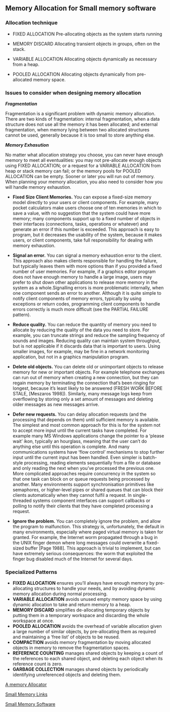 ## Memory Allocation for Small memory software

### **Allocation technique**

- FIXED ALLOCATION Pre-allocating objects as the system starts running

- MEMORY DISCARD Allocating transient objects in groups, often on the stack.

- VARIABLE ALLOCATION Allocating objects dynamically as necessary from a heap.

- POOLED ALLOCATION Allocating objects dynamically from pre-allocated memory
space.

### **Issues to consider when designing memory allocation**

***Fragmentation***

Fragmentation is a significant problem with dynamic memory allocation. There are two kinds
of fragmentation: internal fragmentation, when a data structure does not use all the memory it
has been allocated; and external fragmentation, when memory lying between two allocated
structures cannot be used, generally because it is too small to store anything else.

***Memory Exhasution***

No matter what allocation strategy you choose, you can never have enough memory to meet all
eventualities: you may not pre-allocate enough objects using FIXED ALLOCATION; or a request
for a VARIABLE ALLOCATION from heap or stack memory can fail; or the memory pools for
POOLED ALLOCATION can be empty. Sooner or later you will run out of memory. When
planning your memory allocation, you also need to consider how you will handle memory
exhaustion.

- **Fixed Size Client Memories.** You can expose a fixed-size memory model directly to your
users or client components. For example, many pocket calculators make users choose one of
ten memories in which to save a value, with no suggestion that the system could have more
memory; many components support up to a fixed number of objects in their interfaces
(connections, tasks, operations or whatever) and generate an error if this number is exceeded.
This approach is easy to program, but it decreases the usability of the system, because it makes
users, or client components, take full responsibility for dealing with memory exhaustion.

- **Signal an error.** You can signal a memory exhaustion error to the client. This approach
also makes clients responsible for handling the failure, but typically leaves them with more
options than if you provided a fixed number of user memories. For example, if a graphics
editor program does not have enough memory to handle a large image, users may prefer to shut
down other applications to release more memory in the system as a whole.Signalling errors is more problematic internally, when one component sends an error to
another. Although it is quite simple to notify client components of memory errors, typically by
using exceptions or return codes, programming client components to handle errors correctly is
much more difficult (see the PARTIAL FAILURE pattern).

- **Reduce quality.** You can reduce the quantity of memory you need to allocate by reducing
the quality of the data you need to store. For example, you can truncate strings and reduce the
sampling frequency of sounds and images. Reducing quality can maintain system throughput,
but is not applicable if it discards data that is important to users. Using smaller images, for
example, may be fine in a network monitoring application, but not in a graphics manipulation
program.

- **Delete old objects.** You can delete old or unimportant objects to release memory for new
or important objects. For example telephone exchanges can run out of memory when creating
a new connection, but they can regain memory by terminating the connection that’s been
ringing for longest, because it’s least likely to be answered (FRESH WORK BEFORE STALE,
[Meszaros 1998]). Similarly, many message logs keep from overflowing by storing only a set
amount of messages and deleting older messages as new messages arrive.

- **Defer new requests.** You can delay allocation requests (and the processing that depends
on them) until sufficient memory is available. The simplest and most common approach for
this is for the system not to accept more input until the current tasks have completed. For
example many MS Windows applications change the pointer to a ‘please wait’ ikon, typically
an hourglass, meaning that the user can’t do anything else until this operation is complete. And
many communications systems have ‘flow control’ mechanisms to stop further input until the
current input has been handled. Even simpler is batch-style processing, reading elements
sequentially from a file or database and only reading the next when you’ve processed the
previous one. More complicated approaches require concurrency in the system so that one task
can block on or queue requests being processed by another. Many environments support
synchronisation primitives like semaphores, or higher-level pipes or shared queues that can
block their clients automatically when they cannot fulfil a request. In single-threaded systems
component interfaces can support callbacks or polling to notify their clients that they have
completed processing a request.

- **Ignore the problem.** You can completely ignore the problem, and allow the program to
malfunction. This strategy is, unfortunately, the default in many environments, especially
where paged virtual memory is taken for granted. For example, the Internet worm propagated
through a bug in the UNIX finger demon where long messages could overwrite a fixed-sized
buffer [Page 1988]. This approach is trivial to implement, but can have extremely serious
consequences: the worm that exploited the finger bug disabled much of the Internet for
several days.

### **Specialized Patterns**

- **FIXED ALLOCATION** ensures you’ll always have enough memory by pre-allocating structures to
handle your needs, and by avoiding dynamic memory allocation during normal
processing.
- **VARIABLE ALLOCATION** avoids unused empty memory space by using dynamic allocation to
take and return memory to a heap.
- **MEMORY DISCARD** simplifies de-allocating temporary objects by putting them in a temporary
workspace and discarding the whole workspace at once.
- **POOLED ALLOCATION** avoids the overhead of variable allocation given a large number of similar
objects, by pre-allocating them as required and maintaining a ‘free list’ of
objects to be reused.
- **COMPACTION** avoids memory fragmentation by moving allocated objects in memory to remove
the fragmentation spaces.
- **REFERENCE COUNTING** manages shared objects by keeping a count of the references to each
shared object, and deleting each object when its reference count is zero.
- **GARBAGE COLLECTION** manages shared objects by periodically identifying unreferenced objects
and deleting them.

[A memory Allocator](http://gee.cs.oswego.edu/dl/html/malloc.html)

[Small Memory Links](http://smallmemory.com/SmallMemoryLinks.html)

[Small Memory Software](http://smallmemory.com/ThinkingSmall.pdf)